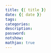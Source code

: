 ```yaml
---
title: {{ title }}
date: {{ date }}
tags:
categories: 
description: 
password: 
notshow: 
mathjax: true
---
```


<!-- more -->